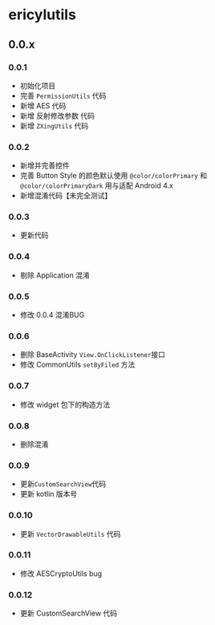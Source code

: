 # ericylutils

## 0.0.x

### 0.0.1
* 初始化项目
* 完善 `PermissionUtils` 代码
* 新增 AES 代码
* 新增 反射修改参数 代码
* 新增 `ZXingUtils` 代码

### 0.0.2
* 新增并完善控件
* 完善 Button Style 的颜色默认使用 `@color/colorPrimary` 和 `@color/colorPrimaryDark` 用与适配 Android 4.x
* 新增混淆代码【未完全测试】

### 0.0.3
* 更新代码

### 0.0.4
* 剔除 Application 混淆

### 0.0.5
* 修改 0.0.4 混淆BUG

### 0.0.6
* 删除 BaseActivity `View.OnClickListener`接口
* 修改 CommonUtils `setByFiled` 方法

### 0.0.7
* 修改 widget 包下的构造方法

### 0.0.8
* 删除混淆

### 0.0.9
* 更新`CustomSearchView`代码
* 更新 kotlin 版本号

### 0.0.10
* 更新 `VectorDrawableUtils` 代码

### 0.0.11
* 修改 AESCryptoUtils bug

### 0.0.12
* 更新 CustomSearchView 代码